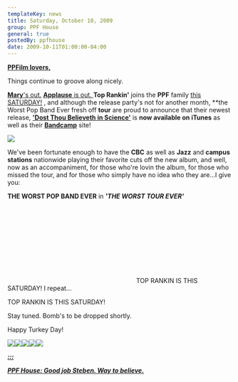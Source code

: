 ```yaml
---
templateKey: news
title: Saturday, October 10, 2009
group: PPF House
general: true
postedBy: ppfhouse
date: 2009-10-11T01:00:00-04:00
---
```

[**PPFilm lovers,**](http://wpbe.bandcamp.com)

Things continue to groove along nicely.

[**Mary**'s out.](http://magnolius.bandcamp.com) [**Applause** is out. ](http://leo37.bandcamp.com)**Top Rankin'** joins the **PPF** family [this SATURDAY!](http://www.facebook.com/home.php#/event.php?eid=139195759436&ref=ts) , and although the release party's not for another month, **the Worst Pop Band Ever fresh off <span style="font-weight: bold;">tour</span> are proud to announce that their newest release, [**'Dost Thou Believeth in Science'**](http://wpbe.bandcamp.com) is **now available on iTunes** as well as their [**Bandcamp**](http://wpbe.bandcamp.com) site!

![](http://bandcamp.com/files/24/77/2477539651-1.jpg)

We've been fortunate enough to have the **CBC** as well as **Jazz** and **campus stations** nationwide playing their favorite cuts off the new album, and well, now as an accompaniment, for those who're lovin the album, for those who missed the tour, and for those who simply have no idea who they are...I give you:

**THE WORST POP BAND EVER** in ***'THE WORST TOUR EVER'***

 <object height="173" width="285"> <param name="movie" value="http://www.youtube.com/v/sql6WiEly7U"></param> <param name="allowFullScreen" value="true"></param> <param name="allowscriptaccess" value="always"></param> <embed allowfullscreen="true" allowscriptaccess="always" height="173" src="http://www.youtube.com/v/sql6WiEly7U" type="application/x-shockwave-flash" width="285"></embed> </object>TOP RANKIN IS THIS SATURDAY! I repeat...

TOP RANKIN IS THIS SATURDAY!

Stay tuned. Bomb's to be dropped shortly.

Happy Turkey Day!

[![](http://masiaone.com/wp-content/themes/MASIA02/images/icon_youtube.jpg)](http://www.youtube.com/ppfhouse)[![](http://masiaone.com/wp-content/themes/MASIA02/images/icon_myspace.jpg)](http://www.myspace.com/ppfhouse)[![](http://masiaone.com/wp-content/themes/MASIA02/images/icon_twitter.jpg)](http://www.twitter.com/ppfhouse)[![](http://masiaone.com/wp-content/themes/MASIA02/images/icon_facebook.jpg)](http://www.facebook.com/home.php#/pages/PPF-House/32210491219?ref=ts)[![](http://s3.amazonaws.com/twitter_production/profile_images/60316485/bc_bigger.jpg)](http://ppfhouse.bandcamp.com)

[***:::*** ](http://wpbe.bandcamp.com)

[***PPF House: Good job Steben. Way to believe.***](http://wpbe.bandcamp.com)
